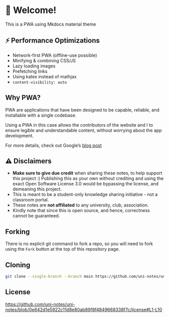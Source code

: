 # 👋 Welcome!

This is a PWA using Mkdocs material theme

## ⚡️ Performance Optimizations

- Network-first PWA (offline-use possible)
- Minifying & combining CSS/JS
- Lazy loading images
- Prefetching links
- Using katex instead of mathjax
- `content-visibility: auto`

## Why PWA?

PWA are applications that have been designed to be capable, reliable, and installable with a single codebase.

Using a PWA in this case allows the contributors of the website and I to ensure legible and understandable content, without worrying about the app development.

For more details, check out Google’s [blog post](https://web.dev/what-are-pwas/)

## ⚠️ Disclaimers

- **Make sure to give due credit** when sharing these notes, to help support this project :) Publishing this as your own without crediting and using the exact Open Software License 3.0 would be bypassing the license, and demeaning this project.
- This is meant to be a student-only knowledge sharing initiative - not a classroom portal.
- These notes are **not affiliated** to any university, club, association.
- Kindly note that since this is open source, and hence, correctness cannot be guaranteed.

## Forking

There is no explicit git command to fork a repo, so you will need to fork using the `Fork` button at the top of this repository page.

## Cloning

```bash
git clone --single-branch --branch main https://github.com/uni-notes/uni-notes
```

## License

https://github.com/uni-notes/uni-notes/blob/0e642d1e5922c11d8e80ab89f8f4849668338f7c/license#L1-L10
